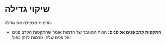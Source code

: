 # שיקוי גדילה

הדמות מכפילה את גודלה.

- **התקפות קרב פנים אל פנים:** הכוח המוגבר של הדמות אומר שהתקפות הקרב פנים אל פנים שלהן גורמות לנזק כפול.